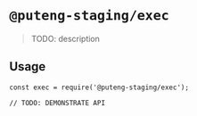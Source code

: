 # `@puteng-staging/exec`

> TODO: description

## Usage

```
const exec = require('@puteng-staging/exec');

// TODO: DEMONSTRATE API
```
